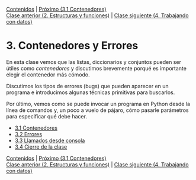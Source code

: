 [Contenidos](../Contenidos.md) \| [Próximo (3.1 Contenedores)](01_Contenedores.md)  
[Clase anterior (2. Estructuras y funciones)](../02_Estructuras_y_Funciones/00_Resumen.md) | [Clase siguiente (4. Trabajando con datos)](../04_Datos/00_Resumen.md)

# 3. Contenedores y Errores
En esta clase vemos que las listas, diccionarios y conjuntos pueden ser útiles como *contenedores* y discutimos brevemente porqué es importante elegir el contenedor más cómodo.

Discutimos los tipos de errores (bugs) que pueden aparecer en un programa e introducimos algunas técnicas primitivas para buscarlos.

Por último, vemos como se puede invocar un programa en Python desde la línea de comandos y, un poco a vuelo de pájaro, cómo pasarle parámetros para especificar qué debe hacer.


* [3.1 Contenedores](01_Contenedores.md)
* [3.2 Errores](02_Bugs.md)
* [3.3 Llamados desde consola](03_Llamados_desde_cmd.md)
* [3.4 Cierre de la clase](04_Cierre.md)


[Contenidos](../Contenidos.md) \| [Próximo (3.1 Contenedores)](01_Contenedores.md)  
[Clase anterior (2. Estructuras y funciones)](../02_Estructuras_y_Funciones/00_Resumen.md) | [Clase siguiente (4. Trabajando con datos)](../04_Datos/00_Resumen.md)
